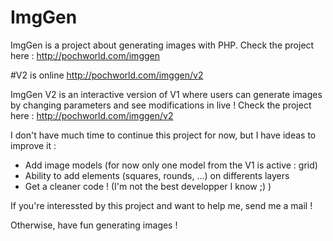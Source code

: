 # ImgGen
ImgGen is a project about generating images with PHP.
Check the project here : http://pochworld.com/imggen


#V2 is online
http://pochworld.com/imggen/v2

ImgGen V2 is an interactive version of V1 where users can generate images by changing parameters and see modifications in live !
Check the project here : http://pochworld.com/imggen/v2

I don't have much time to continue this project for now, but I have ideas to improve it :
- Add image models (for now only one model from the V1 is active : grid)
- Ability to add elements (squares, rounds, ...) on differents layers
- Get a cleaner code ! (I'm not the best developper I know ;) )

If you're interessted by this project and want to help me, send me a mail !

Otherwise, have fun generating images !
